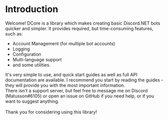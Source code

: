 # Introduction
Welcome! DCore is a library which makes creating basic Discord.NET bots quicker and simpler. It provides required, but time-consuming features, such as:
- Account Management (for multiple bot accounts)
- Logging
- Configuration
- Multi-language support 
- and some utilities.

It's very simple to use, and quick start guides as well as full API documentation are available. I recommend you start by reading the guides - they will provide you with the most important information. <br>
There isn't a support server, but feel free to message me on Discord (Matusson#6105) or open an issue on GitHub if you need help, or if you want to suggest anything. <br><br>
Thank you for considering using this library!